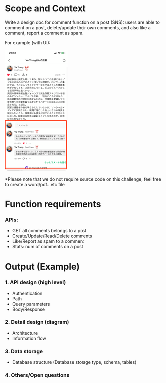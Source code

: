 # Scope and Context

Write a design doc for comment function on a post (SNS): users are able to comment on a post, delete/update their own
comments, and also like a comment, report a comment as spam.

For example (with UI):

<img src="https://github.com/postprime/postprime-interviews/blob/master/docs/comments.png" width="200" alt="Comment function">

*Please note that we do not require source code on this challenge, feel free to create a word/pdf...etc file
# Function requirements

### APIs:

- GET all comments belongs to a post
- Create/Update/Read/Delete comments
- Like/Report as spam to a comment
- Stats: num of comments on a post

# Output (Example)

### 1. API design (high level)

- Authentication
- Path
- Query parameters
- Body/Response

### 2. Detail design (diagram)

- Architecture
- Information flow

### 3. Data storage

- Database structure (Database storage type, schema, tables)

### 4. Others/Open questions
